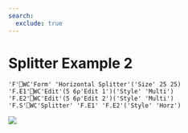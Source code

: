```yaml
---
search:
  exclude: true
---
```


<h1 class="heading"><span class="name">Splitter</span> <span class="right">Example 2</span></h1>


```apl
'F'⎕WC'Form' 'Horizontal Splitter'('Size' 25 25)
'F.E1'⎕WC'Edit'(5 6⍴'Edit 1')('Style' 'Multi')
'F.E2'⎕WC'Edit'(5 6⍴'Edit 2')('Style' 'Multi')
'F.S'⎕WC'Splitter' 'F.E1' 'F.E2'('Style' 'Horz')
```


![](../img/split2.gif)


